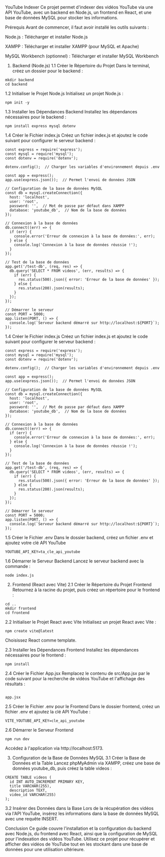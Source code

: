 YouTube Indexer
Ce projet permet d'indexer des vidéos YouTube via une API YouTube, avec un backend en Node.js, un frontend en React, et une base de données MySQL pour stocker les informations.



Prérequis
Avant de commencer, il faut avoir installé les outils suivants :

Node.js : Télécharger et installer Node.js

XAMPP : Télécharger et installer XAMPP (pour MySQL et Apache)

MySQL Workbench (optionnel) : Télécharger et installer MySQL Workbench


1. Backend (Node.js)
1.1 Créer le Répertoire du Projet
Dans le terminal, créez un dossier pour le backend :

```
mkdir backend
cd backend
```

1.2 Initialiser le Projet Node.js
Initialisez un projet Node.js :

```
npm init -y
```


1.3 Installer les Dépendances Backend
Installez les dépendances nécessaires pour le backend :


```
npm install express mysql dotenv
```


1.4 Créer le Fichier index.js
Créez un fichier index.js et ajoutez le code suivant pour configurer le serveur backend :


```
const express = require('express');
const mysql = require('mysql');
const dotenv = require('dotenv');

dotenv.config();  // Charger les variables d'environnement depuis .env

const app = express();
app.use(express.json());  // Permet l'envoi de données JSON

// Configuration de la base de données MySQL
const db = mysql.createConnection({
  host: 'localhost',
  user: 'root',
  password: '',  // Mot de passe par défaut dans XAMPP
  database: 'youtube_db',  // Nom de la base de données
});

// Connexion à la base de données
db.connect((err) => {
  if (err) {
    console.error('Erreur de connexion à la base de données:', err);
  } else {
    console.log('Connexion à la base de données réussie !');
  }
});

// Test de la base de données
app.get('/test-db', (req, res) => {
  db.query('SELECT * FROM videos', (err, results) => {
    if (err) {
      res.status(500).json({ error: 'Erreur de la base de données' });
    } else {
      res.status(200).json(results);
    }
  });
});

// Démarrer le serveur
const PORT = 5000;
app.listen(PORT, () => {
  console.log(`Serveur backend démarré sur http://localhost:${PORT}`);
});
````


1.4 Créer le Fichier index.js
Créez un fichier index.js et ajoutez le code suivant pour configurer le serveur backend :



```
const express = require('express');
const mysql = require('mysql');
const dotenv = require('dotenv');

dotenv.config();  // Charger les variables d'environnement depuis .env

const app = express();
app.use(express.json());  // Permet l'envoi de données JSON

// Configuration de la base de données MySQL
const db = mysql.createConnection({
  host: 'localhost',
  user: 'root',
  password: '',  // Mot de passe par défaut dans XAMPP
  database: 'youtube_db',  // Nom de la base de données
});

// Connexion à la base de données
db.connect((err) => {
  if (err) {
    console.error('Erreur de connexion à la base de données:', err);
  } else {
    console.log('Connexion à la base de données réussie !');
  }
});

// Test de la base de données
app.get('/test-db', (req, res) => {
  db.query('SELECT * FROM videos', (err, results) => {
    if (err) {
      res.status(500).json({ error: 'Erreur de la base de données' });
    } else {
      res.status(200).json(results);
    }
  });
});

// Démarrer le serveur
const PORT = 5000;
app.listen(PORT, () => {
  console.log(`Serveur backend démarré sur http://localhost:${PORT}`);
});
```

1.5 Créer le Fichier .env
Dans le dossier backend, créez un fichier .env et ajoutez votre clé API YouTube 

```
YOUTUBE_API_KEY=ta_cle_api_youtube
```

1.6 Démarrer le Serveur Backend
Lancez le serveur backend avec la commande :

```
node index.js
```

2. Frontend (React avec Vite)
2.1 Créer le Répertoire du Projet Frontend
Retournez à la racine du projet, puis créez un répertoire pour le frontend :

```
cd ..
mkdir frontend
cd frontend
```

2.2 Initialiser le Projet React avec Vite
Initialisez un projet React avec Vite :

```
npm create vite@latest
```

Choisissez React comme template.

2.3 Installer les Dépendances Frontend
Installez les dépendances nécessaires pour le frontend :

```
npm install
```

2.4 Créer le Fichier App.jsx
Remplacez le contenu de src/App.jsx par le code suivant pour la recherche de vidéos YouTube et l'affichage des résultats :

```

app.jsx

```

2.5 Créer le Fichier .env pour le Frontend
Dans le dossier frontend, créez un fichier .env et ajoutez la clé API YouTube :


```
VITE_YOUTUBE_API_KEY=cle_api_youtube
```

2.6 Démarrer le Serveur Frontend

```
npm run dev
```

Accédez à l'application via http://localhost:5173.


3. Configuration de la Base de Données MySQL
3.1 Créer la Base de Données et la Table
Lancez phpMyAdmin via XAMPP, créez une base de données youtube_db, puis créez la table videos :

```
CREATE TABLE videos (
  id INT AUTO_INCREMENT PRIMARY KEY,
  title VARCHAR(255),
  description TEXT,
  video_id VARCHAR(255)
);
```

3.2 Insérer des Données dans la Base
Lors de la récupération des vidéos via l'API YouTube, insérez les informations dans la base de données MySQL avec une requête INSERT.

Conclusion
Ce guide couvre l'installation et la configuration du backend avec Node.js, du frontend avec React, ainsi que la configuration de MySQL pour l'indexation des vidéos YouTube. Utilisez ce projet pour récupérer et afficher des vidéos de YouTube tout en les stockant dans une base de données pour une utilisation ultérieure.
